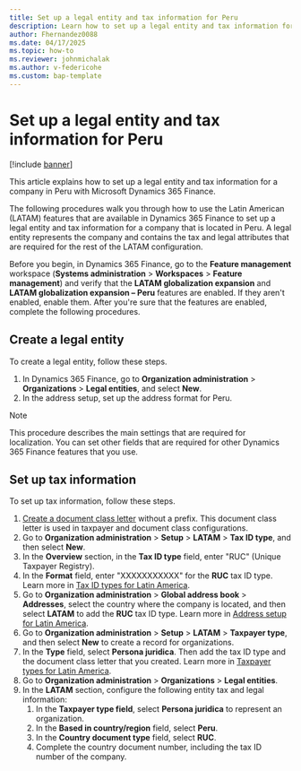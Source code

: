 ```yaml
---
title: Set up a legal entity and tax information for Peru
description: Learn how to set up a legal entity and tax information for a company in Peru with Microsoft Dynamics 365 Finance.
author: Fhernandez0088
ms.date: 04/17/2025
ms.topic: how-to
ms.reviewer: johnmichalak
ms.author: v-federicohe
ms.custom: bap-template
---
```


# Set up a legal entity and tax information for Peru

[!include [banner](../../includes/banner.md)]

This article explains how to set up a legal entity and tax information for a company in Peru with Microsoft Dynamics 365 Finance.

The following procedures walk you through how to use the Latin American (LATAM) features that are available in Dynamics 365 Finance to set up a legal entity and tax information for a company that is located in Peru. A legal entity represents the company and contains the tax and legal attributes that are required for the rest of the LATAM configuration.

Before you begin, in Dynamics 365 Finance, go to the **Feature management** workspace (**Systems administration** \> **Workspaces** \> **Feature management**) and verify that the **LATAM globalization expansion** and **LATAM globalization expansion – Peru** features are enabled. If they aren't enabled, enable them. After you're sure that the features are enabled, complete the following procedures.

## Create a legal entity

To create a legal entity, follow these steps.

1.	In Dynamics 365 Finance, go to **Organization administration** \> **Organizations** \> **Legal entities**, and select **New**.
1.	In the address setup, set up the address format for Peru.

> [!NOTE] 
> This procedure describes the main settings that are required for localization. You can set other fields that are required for other Dynamics 365 Finance features that you use.

## Set up tax information

To set up tax information, follow these steps.

1.	[Create a document class letter](ltm-core-document-class-letter.md) without a prefix. This document class letter is used in taxpayer and document class configurations.
1.	Go to **Organization administration** \> **Setup** \> **LATAM** \> **Tax ID type**, and then select **New**.
1.	In the **Overview** section, in the **Tax ID type** field, enter "RUC" (Unique Taxpayer Registry).
1.	In the **Format** field, enter "XXXXXXXXXXX" for the **RUC** tax ID type. Learn more in [Tax ID types for Latin America](ltm-core-tax-id-type.md).
1.	Go to **Organization administration** \> **Global address book** \> **Addresses**, select the country where the company is located, and then select **LATAM** to add the **RUC** tax ID type. Learn more in [Address setup for Latin America](ltm-core-address-setup.md).
1.	Go to **Organization administration** \> **Setup** \> **LATAM** \> **Taxpayer type**, and then select **New** to create a record for organizations.
1.	In the **Type** field, select **Persona juridica**. Then add the tax ID type and the document class letter that you created. Learn more in [Taxpayer types for Latin America](ltm-core-taxpayer-type.md).
1.	Go to **Organization administration** \> **Organizations** \> **Legal entities**.
1.	In the **LATAM** section, configure the following entity tax and legal information:
    1. In the **Taxpayer type field**, select **Persona juridica** to represent an organization.
    1. In the **Based in country/region** field, select **Peru**.
    1. In the **Country document type** field, select **RUC**.
    1. Complete the country document number, including the tax ID number of the company.
